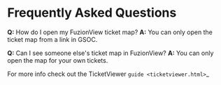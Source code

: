 Frequently Asked Questions
============================

**Q:** How do I open my FuzionView ticket map?
**A:** You can only open the ticket map from a link in GSOC.  

**Q:** Can I see someone else's ticket map in FuzionView?
**A:** You can only open the map for your own tickets.

For more info check out the TicketViewer `guide <ticketviewer.html>`_ 